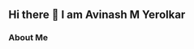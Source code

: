 ## Hi there 👋 I am Avinash M Yerolkar
### About Me


<!---
avinashmyerolkar/avinashmyerolkar is a ✨ special ✨ repository because its `README.md` (this file) appears on your GitHub profile.
You can click the Preview link to take a look at your changes.
--->

